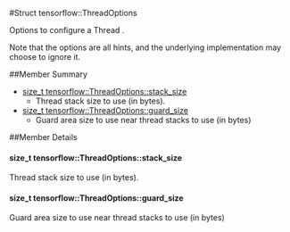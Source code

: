 #Struct tensorflow::ThreadOptions <a class="md-anchor" id="AUTOGENERATED-struct-tensorflow--threadoptions"></a>

Options to configure a Thread .

Note that the options are all hints, and the underlying implementation may choose to ignore it.

##Member Summary <a class="md-anchor" id="AUTOGENERATED-member-summary"></a>

* [size_t tensorflow::ThreadOptions::stack_size](#size_t_tensorflow_ThreadOptions_stack_size)
  * Thread stack size to use (in bytes).
* [size_t tensorflow::ThreadOptions::guard_size](#size_t_tensorflow_ThreadOptions_guard_size)
  * Guard area size to use near thread stacks to use (in bytes)

##Member Details <a class="md-anchor" id="AUTOGENERATED-member-details"></a>

#### size_t tensorflow::ThreadOptions::stack_size <a class="md-anchor" id="size_t_tensorflow_ThreadOptions_stack_size"></a>

Thread stack size to use (in bytes).



#### size_t tensorflow::ThreadOptions::guard_size <a class="md-anchor" id="size_t_tensorflow_ThreadOptions_guard_size"></a>

Guard area size to use near thread stacks to use (in bytes)


